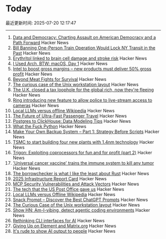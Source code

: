 # Today

最近更新时间: 2025-07-20 12:17:47

--- 
1. [Data and Democracy: Charting Assault on American Democracy and a Path Forward](https://data4democracy.substack.com/p/on-data-and-democracy-mid-year-roundup) Hacker News
2. [Bill Banning One-Person Train Operation Would Lock NY Transit in the Past](https://www.etany.org/statements/impeding-progress-costing-riders-opto) Hacker News
3. [Erythritol linked to brain cell damage and stroke risk](https://www.sciencedaily.com/releases/2025/07/250718035156.htm) Hacker News
4. [I Used Arch, BTW: macOS, Day 1](https://yberreby.com/posts/i-used-arch-btw-macos-day-1/) Hacker News
5. [Intel to boost gross margins – new products must deliver 50% gross profit](https://www.tomshardware.com/tech-industry/semiconductors/intel-draws-a-line-in-the-sand-to-boost-gross-margins-new-products-must-deliver-50-percent-to-get-the-green-light) Hacker News
6. [Beyond Meat Fights for Survival](https://foodinstitute.com/focus/beyond-meat-fights-for-survival/) Hacker News
7. [The curious case of the Unix workstation layout](https://thejpster.org.uk/blog/blog-2025-07-19/) Hacker News
8. [The U.K. closed a tax loophole for the global rich, now they're fleeing](https://www.wsj.com/world/uk/the-u-k-closed-a-tax-loophole-for-the-global-rich-now-theyre-fleeing-f078cce4) Hacker News
9. [Ring introducing new feature to allow police to live-stream access to cameras](https://www.eff.org/deeplinks/2025/07/amazon-ring-cashes-techno-authoritarianism-and-mass-surveillance) Hacker News
10. [Local LLMs versus offline Wikipedia](https://evanhahn.com/local-llms-versus-offline-wikipedia/) Hacker News
11. [The Future of Ultra-Fast Passenger Travel](https://spaceambition.substack.com/p/beyond-the-sound-barrier) Hacker News
12. [Postgres to ClickHouse: Data Modeling Tips](https://clickhouse.com/blog/postgres-to-clickhouse-data-modeling-tips-v2) Hacker News
13. [What the Fuck Python](https://colab.research.google.com/github/satwikkansal/wtfpython/blob/master/irrelevant/wtf.ipynb) Hacker News
14. [Make Your Own Backup System – Part 1: Strategy Before Scripts](https://it-notes.dragas.net/2025/07/18/make-your-own-backup-system-part-1-strategy-before-scripts/) Hacker News
15. [TSMC to start building four new plants with 1.4nm technology](https://www.taipeitimes.com/News/front/archives/2025/07/20/2003840583) Hacker News
16. [Trigon: Exploiting coprocessors for fun and for profit (part 2)](https://alfiecg.uk/2025/07/16/Trigon.html) Hacker News
17. ['Universal cancer vaccine' trains the immune system to kill any tumor](https://newatlas.com/cancer/universal-cancer-vaccine/) Hacker News
18. [The borrowchecker is what I like the least about Rust](https://viralinstruction.com/posts/borrowchecker/) Hacker News
19. [2025 Infrastructure Report Card](https://infrastructurereportcard.org/) Hacker News
20. [MCP Security Vulnerabilities and Attack Vectors](https://forgecode.dev/blog/prevent-attacks-on-mcp/) Hacker News
21. [The tech that the US Post Office gave us](https://www.theverge.com/report/709749/usps-250th-anniversary-pioneer-modern-technology) Hacker News
22. [Local LLMs versus Offline Wikipedia](https://evanhahn.com/local-llms-versus-offline-wikipedia/) Hacker News
23. [Snack Prompt – Discover the Best ChatGPT Prompts](https://snackprompt.com) Hacker News
24. [The Curious Case of the Unix workstation layout](https://thejpster.org.uk/blog/blog-2025-07-19/) Hacker News
25. [Show HN: Am-I-vibing, detect agentic coding environments](https://github.com/ascorbic/am-i-vibing) Hacker News
26. [Rethinking CLI interfaces for AI](https://www.notcheckmark.com/2025/07/rethinking-cli-interfaces-for-ai/) Hacker News
27. [Giving Up on Element and Matrix.org](https://xn--gckvb8fzb.com/giving-up-on-element-and-matrixorg/) Hacker News
28. [It's rude to show AI output to people](https://distantprovince.by/posts/its-rude-to-show-ai-output-to-people/) Hacker News

